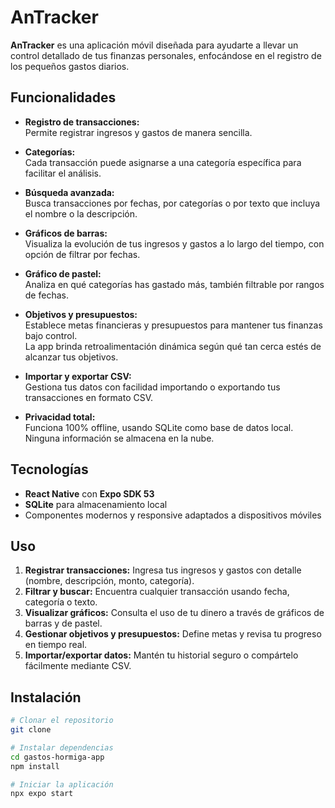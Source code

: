 # AnTracker

**AnTracker** es una aplicación móvil diseñada para ayudarte a llevar un control detallado de tus finanzas personales, enfocándose en el registro de los pequeños gastos diarios.

## Funcionalidades

- **Registro de transacciones:**  
  Permite registrar ingresos y gastos de manera sencilla.

- **Categorías:**  
  Cada transacción puede asignarse a una categoría específica para facilitar el análisis.

- **Búsqueda avanzada:**  
  Busca transacciones por fechas, por categorías o por texto que incluya el nombre o la descripción.

- **Gráficos de barras:**  
  Visualiza la evolución de tus ingresos y gastos a lo largo del tiempo, con opción de filtrar por fechas.

- **Gráfico de pastel:**  
  Analiza en qué categorías has gastado más, también filtrable por rangos de fechas.

- **Objetivos y presupuestos:**  
  Establece metas financieras y presupuestos para mantener tus finanzas bajo control.  
  La app brinda retroalimentación dinámica según qué tan cerca estés de alcanzar tus objetivos.

- **Importar y exportar CSV:**  
  Gestiona tus datos con facilidad importando o exportando tus transacciones en formato CSV.

- **Privacidad total:**  
  Funciona 100% offline, usando SQLite como base de datos local. Ninguna información se almacena en la nube.

## Tecnologías

- **React Native** con **Expo SDK 53**  
- **SQLite** para almacenamiento local  
- Componentes modernos y responsive adaptados a dispositivos móviles

## Uso

1. **Registrar transacciones:** Ingresa tus ingresos y gastos con detalle (nombre, descripción, monto, categoría).  
2. **Filtrar y buscar:** Encuentra cualquier transacción usando fecha, categoría o texto.  
3. **Visualizar gráficos:** Consulta el uso de tu dinero a través de gráficos de barras y de pastel.  
4. **Gestionar objetivos y presupuestos:** Define metas y revisa tu progreso en tiempo real.  
5. **Importar/exportar datos:** Mantén tu historial seguro o compártelo fácilmente mediante CSV.

## Instalación

```bash
# Clonar el repositorio
git clone 

# Instalar dependencias
cd gastos-hormiga-app
npm install

# Iniciar la aplicación
npx expo start
